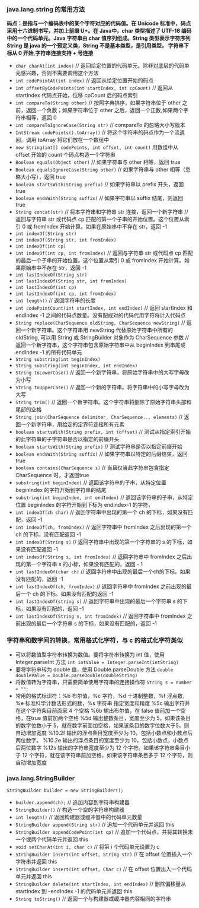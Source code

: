 ### java.lang.string 的常用方法

**码点：是指与一个编码表中的某个字符对应的代码值。在 Unicode 标准中，码点采用十六进制书写，并加上前缀 U+。在 Java中，char 
类型描述了 UTF-16 编码中的一个代码单元。Java 字符串由 char 值序列组成。String 类型表示字符序列 String 是 java 的一个预定义类，String 不是基本类型，是引用类型。
字符串下标从 0 开始,字符串连接支持 + 号连接**
* `char charAt(int index)`    // 返回给定位置的代码单元。除非对底层的代码单元感兴趣，否则不需要调用这个方法
* `int codePointAt(int index)`    // 返回从给定位置开始的码点
* `int offsetByCodePoints(int startIndex, int cpCount)`           // 返回从 startIndex 代码点开始，位移 cpCount 后的码点索引
* `int compareTo(String other)`   // 按照字典排序，如果字符串位于 other 之前，返回一个负数；如果字符串位于 other 之后，返回一个正数,如果两个字符串相等，返回 0
* `int compareToIgnoreCase(String str)`         // compareTo 的忽略大小写版本
* `IntStream codePoints().toArray()`  // 将这个字符串的码点作为一个流返回。调用 toArray 将它们放在一个数组中
* `new String(int[] codePoints, int offset, int count)`   用数组中从 offset 开始的 count 个码点构造一个字符串
* `Boolean equals(Object other)`      // 如果字符串与 other 相等，返回 true
* `Boolean equalsIgnoreCase(String other)`        //  如果字符串与 other 相等（忽略大小写），返回 true
* `boolean startsWith(String prefix)`       // 如果字符串以 prefix 开头，返回 true
* `boolean endsWith(String suffix)`           // 如果字符串以 suffix 结尾，则返回 true
* `String concat(str)`                  // 将本字符串和字符串 str 连接，返回一个新字符串
// 返回与字符串 str 或代码点 cp 匹配的第一个子串的开始位置。这个位置从索引 0 或 fromIndex 开始计算。如果在原始串中不存在 str，返回 -1
* `int indexOf(String str)`
* `int indexOf(String str, int fromIndex)`
* `int indexOf(int cp)`
* `int indexOf(int cp, int fromIndex)`
// 返回与字符串 str 或代码点 cp 匹配的最后一个子串的开始位置。这个位置从索引 0 或 fromIndex 开始计算。如果原始串中不存在 str，返回 -1
* `int lastIndexOf(String str)`
* `int lastIndexOf(String str, int fromIndex)`
* `int lastIndexOf(int cp)`
* `int lastIndexOf(int cp, int fromIndex)`
* `int length()`        // 返回字符串的长度
* `int codePointCount(int startIndex, int endIndex)`  // 返回 startIndex 和 endIndex -1 之间的代码点数量。没有配成对的代码代用字符将计入代码点
* `String replace(CharSequence oldString, CharSequence newString)`  // 返回一个新字符串。这个字符串用 newString 代替原始字符串中所有的
oldString, 可以用 String 或 StringBuilder 对象作为 CharSequence 参数
// 返回一个新字符串，这个字符串包含原始字符串中从 beginIndex 到串尾或 endIndex -1 的所有代码单元
* `String substring(int beginIndex)`
* `String substring(int beginIndex, int endIndex)`
* `String toLowerCase()`      // 返回一个新字符串，将原始字符串中的大写字母改为小写
* `String toUpperCase()`        // 返回一个新的字符串。将字符串中的小写字母改为大写
* `String trim()`               // 返回一个新字符串。这个字符串将删除了原始字符串头部和尾部的空格
* `String join(CharSequence delimiter, CharSequence... elements)`       // 返回一个新字符串，用给定的定界符连接所有元素
* `boolean startsWith(String prefix, int toffset)`          // 测试从指定索引开始的此字符串的子字符串是否以指定的前缀开头
* `boolean startsWith(String prefix)`                       // 测试字符串是否以指定前缀开始
* `boolean endsWith(String suffix)`                         // 如果字符串以特定的后缀结束，返回 true
* `boolean contains(CharSequence s)`                        // 当且仅当此字符串包含指定 CharSequence 时，才返回true
* `substring(int beginIndex)`                               // 返回该字符串的子串，从特定位置 beginIndex 的字符开始到字符串的结尾
* `substring(int beginIndex, int endIndex)`            // 返回该字符串的子串，从特定位置 beginIndex 的字符开始到下标为 endIndex-1 的字符，
* `int indexOf(ch char)`                // 返回字符串中出现的第一个 ch 的下标，如果没有匹配，返回 -1
* `int indexOf(ch, fromIndex)`    // 返回字符串中 fromIndex 之后出现的第一个 ch 的下标，没有匹配返回 -1
* `int indexOf(String s)`        // 返回字符串中出现的第一个字符串的 s 的下标，如果没有匹配返回 -1
* `int indexOf(String s, int fromIndex)`  //  返回字符串中 fromIndex 之后出现的第一个字符串 s 的小标，如果没有匹配的，返回 - 1
* `int lastIndexOf(char ch)`            // 返回字符串中出现的最后一个ch的下标。如果没有匹配的，返回 -1
* `int lastIndexOf(ch, fromIndex)`      // 返回字符串中 fromIndex 之前出现的最后一个 ch 的下标。如果没有匹配的返回 -1
* `int lastIndexOf(string s)`           // 返回字符串中出现的最后一个字符串 s 的下标，如果没有匹配的，返回 -1
* `int lastIndexOf(String s, int fromIndex)`  // 返回字符串中 fromIndex 之前出现的最后一个字符串 s 的下标，如果没有匹配的，返回 -1

### 字符串和数字间的转换，常用格式化字符，与 c 的格式化字符类似
* 可以将数值型字符串转换为数值。要将字符串转换为 int 值，使用 Integer.parseInt 方法 `int intValue = Integer.parseInt(intString)`
* 要将字符串转为 double 值，使用 Double.parseDouble 方法 `double doubleValue = Double.parseDouble(doubleString)`
* 将数值转为字符串，只需要简单使用字符串的连接操作符 `String s = number + ""`;
* 常用的格式标识符：%b 布尔值，%c 字符，%d 十进制整数，%f 浮点数，%e 标准科学计数法形式的数，%s 字符串
指定宽度和精度
%5c 输出字符并在这个字符条目前面家 4 个空格
%6b 输出布尔值，在 false 值前加一个空格，在true 值前加两个空格
%5d 输出整数条目，宽度至少为 5，如果该条目的数字位数小于 5，就在数字前面加空格，如果该条目的数字位数大于5，则自动增加宽度
%10.2f 输出的浮点条目宽度至少为 10，包括小数点和小数点后两位数字。
%10.2e 输出的浮点条目的宽度至少为 10，包括小数点，小数点后两位数字
%12s   输出的字符串宽度至少为 12 个字符。如果该字符串条目小于 12 个字符，就在该字符串前加空格，如果该字符串条目多于 12 个字符，则自动增加宽度

### java.lang.StringBuilder
`StringBuilder builder = new StringBuilder();`
* `builder.append(ch);`         // 追加内容到字符串构建器 
* `StringBuilder()`           // 构造一个空的字符串构建器
* `int length()`              // 返回构建器或缓冲器中的代码单元数量
* `StringBuilder append(String str)`        // 追加一个代码单元并返回 this
* `StringBuilder appendCodePoint(int cp)`       // 追加一个代码点，并将其转换未一个或两个代码单元并返回 this 
* `void setCharAt(int i, char c)`               // 将第 i 个代码单元设置为 c
* `StringBuilder insert(int offset, String str)`        // 在 offset 位置插入一个字符串并返回 this
* `StringBuilder insert(int offset, Char c)`            // 在 offset 位置出入一个代码单元并返回 this
* `StringBuilder delete(int startIndex, int endIndex)`          // 删除偏移量从 startIndex 到 -endIndex -1 的代码单元并返回 this
* `String toString()`                       // 返回一个与构建器或缓冲器内容相同的字符串
